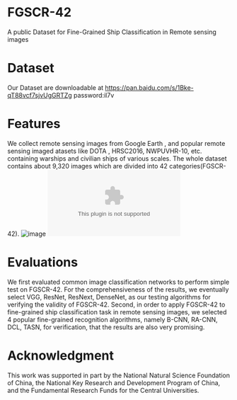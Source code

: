 # FGSCR-42
A public Dataset for Fine-Grained Ship Classification in Remote sensing images

# Dataset
Our Dataset are downloadable at https://pan.baidu.com/s/1Bke-qT88vcf7sjvUgGRTZg  password:il7v

# Features
We collect remote sensing images from Google Earth , and popular remote sensing imaged atasets like DOTA , HRSC2016, NWPUVHR-10, etc. containing warships and civilian ships of various scales. The whole dataset contains about 9,320 images which are divided into 42 categories(FGSCR-42).
![image](https://github.com/DYH666/FGSCR-42/blob/master/shipdemo-1.png)
![image](https://github.com/DYH666/FGSCR-42/blob/master/categories.eps)
# Evaluations
We first evaluated common image classification networks to perform simple test on FGSCR-42. For the comprehensiveness of the results, we eventually select VGG, ResNet, ResNext, DenseNet, as our testing algorithms for verifying the validity of FGSCR-42. Second, in order to apply FGSCR-42 to fine-grained ship classification task in remote sensing images, we selected 4 popular fine-grained recognition algorithms, namely B-CNN, RA-CNN, DCL, TASN, for verification, that the results are also very promising.


# Acknowledgment
This work was supported in part by the National Natural Science Foundation of China, the National Key Research and Development Program of China, and the Fundamental Research Funds for the Central Universities.
